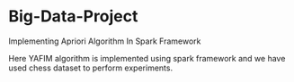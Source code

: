 # Big-Data-Project
Implementing Apriori Algorithm In Spark Framework

Here YAFIM algorithm is implemented using spark framework and we have used chess dataset to perform experiments.
